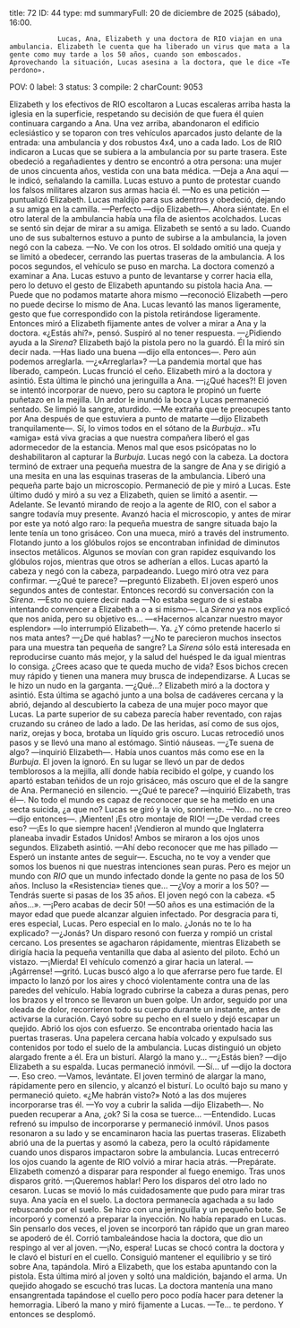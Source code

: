title:          72
ID:             44
type:           md
summaryFull:    20 de diciembre de 2025 (sábado), 16:00.
                
                Lucas, Ana, Elizabeth y una doctora de RIO viajan en una ambulancia. Elizabeth le cuenta que ha liberado un virus que mata a la gente como muy tarde a los 50 años, cuando son emboscados. Aprovechando la situación, Lucas asesina a la doctora, que le dice «Te perdono».
POV:            0
label:          3
status:         3
compile:        2
charCount:      9053


Elizabeth y los efectivos de RIO escoltaron a Lucas escaleras arriba hasta la iglesia en la superficie, respetando su decisión de que fuera él quien continuara cargando a Ana.
Una vez arriba, abandonaron el edificio eclesiástico y se toparon con tres vehículos aparcados justo delante de la entrada: una ambulancia y dos robustos 4x4, uno a cada lado.
Los de RIO indicaron a Lucas que se subiera a la ambulancia por su parte trasera. Este obedeció a regañadientes y dentro se encontró a otra persona: una mujer de unos cincuenta años, vestida con una bata médica.
—Deja a Ana aquí —le indicó, señalando la camilla.
Lucas estuvo a punto de protestar cuando los falsos militares alzaron sus armas hacia él.
—No es una petición —puntualizó Elizabeth.
Lucas maldijo para sus adentros y obedeció, dejando a su amiga en la camilla.
—Perfecto —dijo Elizabeth—. Ahora siéntate.
En el otro lateral de la ambulancia había una fila de asientos acolchados. Lucas se sentó sin dejar de mirar a su amiga.
Elizabeth se sentó a su lado. Cuando uno de sus subalternos estuvo a punto de subirse a la ambulancia, la joven negó con la cabeza.
—No. Ve con los otros.
El soldado omitió una queja y se limitó a obedecer, cerrando las puertas traseras de la ambulancia. A los pocos segundos, el vehículo se puso en marcha.
La doctora comenzó a examinar a Ana. Lucas estuvo a punto de levantarse y correr hacia ella, pero lo detuvo el gesto de Elizabeth apuntando su pistola hacia Ana.
—Puede que no podamos matarte ahora mismo —reconoció Elizabeth —pero no puede decirse lo mismo de Ana.
Lucas levantó las manos ligeramente, gesto que fue correspondido con la pistola retirándose ligeramente. 
Entonces miró a Elizabeth fijamente antes de volver a mirar a Ana y la doctora.
«¿Estás ahí?», pensó.
Suspiró al no tener respuesta.
—¿Pidiendo ayuda a la *Sirena*?
Elizabeth bajó la pistola pero no la guardó. Él la miró sin decir nada.
—Has liado una buena —dijo ella entonces—. Pero aún podemos arreglarla.
—¿«Arreglarla»?
—La pandemia mortal que has liberado, campeón.
Lucas frunció el ceño. Elizabeth miró a la doctora y asintió. Esta última le pinchó una jeringuilla a Ana.
—¡¿Qué haces?!
El joven se intentó incorporar de nuevo, pero su captora le propinó un fuerte puñetazo en la mejilla. Un ardor le inundó la boca y Lucas permaneció sentado. Se limpió la sangre, aturdido.
—Me extraña que te preocupes tanto por Ana después de que estuviera a punto de matarte —dijo Elizabeth tranquilamente—. Sí, lo vimos todos en el sótano de la *Burbuja*..
»Tu «amiga» está viva gracias a que nuestra compañera liberó el gas adormecedor de la estancia. Menos mal que esos psicópatas no lo deshabilitaron al capturar la *Burbuja*.
Lucas negó con la cabeza.
La doctora terminó de extraer una pequeña muestra de la sangre de Ana y se dirigió a una mesita en una las esquinas traseras de la ambulancia. Liberó una pequeña parte bajo un microscopio.
Permaneció de pie y miró a Lucas. Este último dudó y miró a su vez a Elizabeth, quien se limitó a asentir.
—Adelante.
Se levantó mirando de reojo a la agente de RIO, con el sabor a sangre todavía muy presente.
Avanzó hacia el microscopio, y antes de mirar por este ya notó algo raro: la pequeña muestra de sangre situada bajo la lente tenía un tono grisáceo.
Con una mueca, miró a través del instrumento.
Flotando junto a los glóbulos rojos se encontraban infinidad de diminutos insectos metálicos. Algunos se movían con gran rapidez esquivando los glóbulos rojos, mientras que otros se adherían a ellos.
Lucas apartó la cabeza y negó con la cabeza, parpadeando. Luego miró otra vez para confirmar.
—¿Qué te parece? —preguntó Elizabeth.
El joven esperó unos segundos antes de contestar. Entonces recordó su conversación con la *Sirena*.
—Esto no quiere decir nada —No estaba seguro de si estaba intentando convencer a Elizabeth a o a si mismo—. La *Sirena* ya nos explicó que nos anida, pero su objetivo es...
—«Hacernos alcanzar nuestro mayor esplendor» —lo interrumpió Elizabeth—. Ya. ¿Y cómo pretende hacerlo si nos mata antes?
—¿De qué hablas?
—¿No te parecieron muchos insectos para una muestra tan pequeña de sangre? La *Sirena* sólo está interesada en reproducirse cuanto más mejor, y la salud del huésped le da igual mientras lo consiga. ¿Crees acaso que te queda mucho de vida? Esos bichos crecen muy rápido y tienen una manera muy brusca de independizarse.
A Lucas se le hizo un nudo en la garganta.
—¿Qué...?
Elizabeth miró a la doctora y asintió. Esta última se agachó junto a una bolsa de cadáveres cercana y la abrió, dejando al descubierto la cabeza de una mujer poco mayor que Lucas. La parte superior de su cabeza parecía haber reventado, con rajas cruzando su cráneo de lado a lado. De las heridas, así como de sus ojos, nariz, orejas y boca, brotaba un líquido gris oscuro.
Lucas retrocedió unos pasos y se llevó una mano al estómago. Sintió náuseas.
—¿Te suena de algo? —inquirió Elizabeth—. Había unos cuantos más como ese en la *Burbuja*.
El joven la ignoró. En su lugar se llevó un par de dedos temblorosos a la mejilla, allí donde había recibido el golpe, y cuando los apartó estaban teñidos de un rojo grisáceo, más oscuro que el de la sangre de Ana.
Permaneció en silencio.
—¿Qué te parece? —inquirió Elizabeth, tras él—. No todo el mundo es capaz de reconocer que se ha metido en una secta suicida, ¿a que no?
Lucas se giró y la vio, sonriente.
—No... no te creo —dijo entonces—. ¡Mienten! ¡Es otro montaje de RIO!
—¿De verdad crees eso?
—¡Es lo que siempre hacen! ¡Vendieron al mundo que Inglaterra planeaba invadir Estados Unidos!
Ambos se miraron a los ojos unos segundos. Elizabeth asintió.
—Ahí debo reconocer que me has pillado —Esperó un instante antes de seguir—. Escucha, no te voy a vender que somos los buenos ni que nuestras intenciones sean puras. Pero es mejor un mundo con *RIO* que un mundo infectado donde la gente no pasa de los 50 años. Incluso la «Resistencia» tienes que...
—¿Voy a morir a los 50?
—Tendrás suerte si pasas de los 35 años.
El joven negó con la cabeza.
«5 años...».
—¡Pero acabas de decir 50!
—50 años es una estimación de la mayor edad que puede alcanzar alguien infectado. Por desgracia para ti, eres especial, Lucas. Pero especial en lo malo. ¿Jonás no te lo ha explicado?
—¿Jonás?
Un disparo resonó con fuerza y rompió un cristal cercano. Los presentes se agacharon rápidamente, mientras Elizabeth se dirigía hacia la pequeña ventanilla que daba al asiento del piloto. Echó un vistazo.
—¡Mierda!
El vehículo comenzó a girar hacia un lateral.
—¡Agárrense! —gritó.
Lucas buscó algo a lo que aferrarse pero fue tarde. El impacto lo lanzó por los aires y chocó violentamente contra una de las paredes del vehículo.
Había logrado cubrirse la cabeza a duras penas, pero los brazos y el tronco se llevaron un buen golpe. Un ardor, seguido por una oleada de dolor, recorrieron todo su cuerpo durante un instante, antes de activarse la curación. Cayó sobre su pecho en el suelo y dejó escapar un quejido. Abrió los ojos con esfuerzo.
Se encontraba orientado hacia las puertas traseras. Una papelera cercana había volcado y expulsado sus contenidos por todo el suelo de la ambulancia.
Lucas distinguió  un objeto alargado frente a él. Era un bisturí.
Alargó la mano y...
—¿Estás bien? —dijo Elizabeth a su espalda.
Lucas permaneció inmóvil.
—Sí... uf —dijo la doctora—. Eso creo.
—Vamos, levántate.
El joven terminó de alargar la mano, rápidamente pero en silencio, y alcanzó el bisturí. Lo ocultó bajo su mano y permaneció quieto.
«¿Me habrán visto?»
Notó a las dos mujeres incorporarse tras él.
—Yo voy a cubrir la salida —dijo Elizabeth—. No pueden recuperar a Ana, ¿ok? Si la cosa se tuerce...
—Entendido.
Lucas refrenó su impulso de incorporarse y permaneció inmóvil. Unos pasos resonaron a su lado y se encaminaron hacia las puertas traseras.
Elizabeth abrió una de la puertas y asomó la cabeza, pero la ocultó rápidamente cuando unos disparos impactaron sobre la ambulancia. Lucas entrecerró los ojos cuando la agente de RIO volvió a mirar hacia atrás.
—Prepárate.
Elizabeth comenzó a disparar para responder al fuego enemigo. Tras unos disparos gritó.
—¡Queremos hablar!
Pero los disparos del otro lado no cesaron.
Lucas se movió lo más cuidadosamente que pudo para mirar tras suya. Ana yacía en el suelo. La doctora permanecía agachada a su lado rebuscando por el suelo. Se hizo con una jeringuilla y un pequeño bote. Se incorporó y comenzó a preparar la inyección.
No había reparado en Lucas.
Sin pensarlo dos veces, el joven se incorporó tan rápido que un gran mareo se apoderó de él. Corrió tambaleándose hacia la doctora, que dio un respingo al ver al joven.
—¡No, espera!
Lucas se chocó contra la doctora y le clavó el bisturí en el cuello. Consiguió mantener el equilibrio y se tiró sobre Ana, tapándola.
Miró a Elizabeth, que los estaba apuntando con la pistola. Esta última miró al joven y soltó una maldición, bajando el arma.
Un quejido ahogado se escuchó tras lucas.
La doctora mantenía una mano ensangrentada tapándose el cuello pero poco podía hacer para detener la hemorragia. Liberó la mano y miró fijamente a Lucas.
—Te... te perdono.
Y entonces se desplomó.